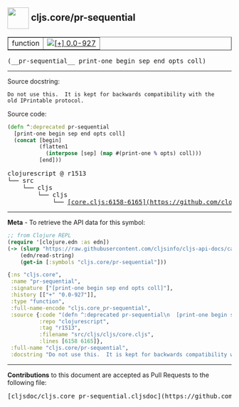 ## <img width="48px" valign="middle" src="http://i.imgur.com/Hi20huC.png"> cljs.core/pr-sequential

 <table border="1">
<tr>

<td>function</td>
<td><a href="https://github.com/cljsinfo/cljs-api-docs/tree/0.0-927"><img valign="middle" alt="[+] 0.0-927" src="https://img.shields.io/badge/+-0.0--927-lightgrey.svg"></a> </td>
</tr>
</table>

 <samp>
(__pr-sequential__ print-one begin sep end opts coll)<br>
</samp>

---




Source docstring:

```
Do not use this.  It is kept for backwards compatibility with the
old IPrintable protocol.
```

Source code:

```clj
(defn ^:deprecated pr-sequential
  [print-one begin sep end opts coll]
  (concat [begin]
          (flatten1
            (interpose [sep] (map #(print-one % opts) coll)))
          [end]))
```

 <pre>
clojurescript @ r1513
└── src
    └── cljs
        └── cljs
            └── <ins>[core.cljs:6158-6165](https://github.com/clojure/clojurescript/blob/r1513/src/cljs/cljs/core.cljs#L6158-L6165)</ins>
</pre>


---

__Meta__ - To retrieve the API data for this symbol:

```clj
;; from Clojure REPL
(require '[clojure.edn :as edn])
(-> (slurp "https://raw.githubusercontent.com/cljsinfo/cljs-api-docs/catalog/cljs-api.edn")
    (edn/read-string)
    (get-in [:symbols "cljs.core/pr-sequential"]))
```

```clj
{:ns "cljs.core",
 :name "pr-sequential",
 :signature ["[print-one begin sep end opts coll]"],
 :history [["+" "0.0-927"]],
 :type "function",
 :full-name-encode "cljs.core_pr-sequential",
 :source {:code "(defn ^:deprecated pr-sequential\n  [print-one begin sep end opts coll]\n  (concat [begin]\n          (flatten1\n            (interpose [sep] (map #(print-one % opts) coll)))\n          [end]))",
          :repo "clojurescript",
          :tag "r1513",
          :filename "src/cljs/cljs/core.cljs",
          :lines [6158 6165]},
 :full-name "cljs.core/pr-sequential",
 :docstring "Do not use this.  It is kept for backwards compatibility with the\nold IPrintable protocol."}

```

---

__Contributions__ to this document are accepted as Pull Requests to the following file:

 <pre>
[cljsdoc/cljs.core_pr-sequential.cljsdoc](https://github.com/cljsinfo/cljs-api-docs/blob/master/cljsdoc/cljs.core_pr-sequential.cljsdoc)
</pre>

